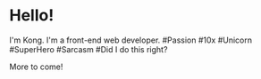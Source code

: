 # Hello!

I'm Kong. I'm a front-end web developer. #Passion #10x #Unicorn #SuperHero #Sarcasm #Did I do this right?

More to come!
